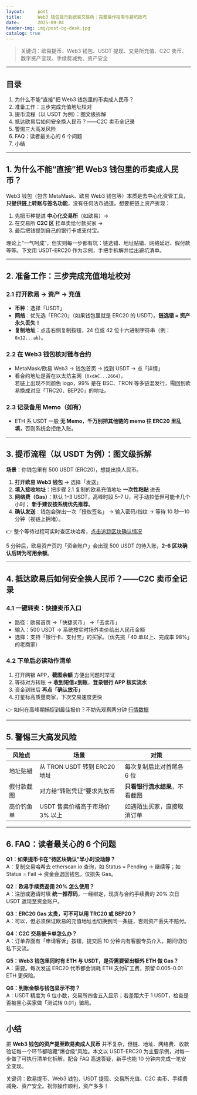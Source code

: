 ```yaml
---
layout:     post
title:      Web3 钱包提币到欧易交易所：完整操作指南与避坑技巧
date:       2025-09-04
header-img: img/post-bg-desk.jpg
catalog: true
---
```


> 关键词：欧易提币、Web3 钱包、USDT 提现、交易所充值、C2C 卖币、数字资产变现、手续费减免、资产安全

---

## 目录  
1. 为什么不能“直接”把 Web3 钱包里的币卖成人民币？  
2. 准备工作：三步完成充值地址校对  
3. 提币流程（以 USDT 为例）：图文级拆解  
4. 抵达欧易后如何安全换人民币？——C2C 卖币全记录  
5. 警惕三大高发风险  
6. FAQ：读者最关心的 6 个问题  
7. 小结  

---

## 1. 为什么不能“直接”把 Web3 钱包里的币卖成人民币？

Web3 钱包（包含 MetaMask、欧易 Web3 钱包等）本质是去中心化资管工具，**只提供链上转账与签名功能**，没有任何法币通道。想要把链上资产折现：

1. 先把币种提进 **中心化交易所**（如欧易）→  
2. 在交易所 **C2C 区** 挂单卖给付款买家 →  
3. 最后把钱提到自己的银行卡或支付宝。

理论上“一气呵成”，但实则每一步都有坑：链选错、地址贴错、网络延迟、假付款等等。下文用 USDT-ERC20 作为示例，手把手拆解并给出避坑清单。

---

## 2. 准备工作：三步完成充值地址校对

### 2.1 打开欧易 → 资产 → 充值
- **币种**：选择「USDT」  
- **网络**：优先选「ERC20」（如果钱包里就是 ERC20 的 USDT）。**链选错 = 资产永久丢失！**  
- **复制地址**：点击右侧复制按钮，24 位或 42 位十六进制字符串（例：`0x12...ab`）。

### 2.2 在 Web3 钱包核对链与合约
- MetaMask/欧易 Web3 → 钱包首页 → 找到 USDT → 点「详情」  
- 看合约地址是否在以太坊主网（`0xdAC...2664`）。  
若链上出现不同颜色 logo，99% 是在 BSC、TRON 等多链混发行，需回到欧易换成对应「TRC20、BEP20」的地址。

### 2.3 记录备用 Memo（如有）
- ETH 系 USDT 一般 **无 Memo**，**千万别把其他链的 memo 往 ERC20 里乱填**，否则系统会拒绝入账。

---

## 3. 提币流程（以 USDT 为例）：图文级拆解

**场景**：你钱包里有 500 USDT (ERC20)，想提出换人民币。

1. **打开欧易 Web3 钱包** → 选择「发送」  
2. **填入接收地址**：把步骤 2.1 复制的欧易充值地址 **一次性粘贴** 进去  
3. **网络费（Gas）**：默认 1–3 USDT，高峰时段 5–7 U，可手动拉低但可能卡几个小时； **新手建议按系统优先推荐**。  
4. **确认发送**：钱包会弹出一次「授权签名」 → 输入密码/指纹 → 等待 10 秒—10 分钟（视链上拥堵）。

👉 整个等待过程可实时查区块哈希，[点击追踪区块确认情况](https://okxdog.com/)

5 分钟后，欧易资产页的「资金账户」会出现 500 USDT 的待入账，**2–6 区块确认后转为可用余额**。

---

## 4. 抵达欧易后如何安全换人民币？——C2C 卖币全记录

### 4.1 一键转卖：快捷卖币入口
- 路径：欧易首页 →「快捷买币」 →「去卖币」  
- 输入：500 USDT → 系统按实时场外卖价给出人民币金额  
- 选择：支持「银行卡、支付宝」的买家。（优先挑「40 单以上、完成率 98%」的老商家）

### 4.2 下单后必读动作清单
1. 打开网银 APP，**截图余额** 方便出问题时举证  
2. 等待对方转账 → **收到短信≠到账**，**登录银行 APP 核实流水**  
3. 资金到账后 **再点「确认放币」**  
4. 打星标高质量商家，下次交易速度更快

👉 如何在高峰期捕捉到最佳报价？不妨先观察两分钟 [行情数据](https://okxdog.com/)

---

## 5. 警惕三大高发风险

| 风险点 | 场景 | 对策 |
| --- | --- | --- |
| 地址贴错 | 从 TRON USDT 转到 ERC20 地址 | 每次复制后比对首尾各 6 位 |
| 假付款截图 | 对方给“转账凭证”要求先放币 | **只看银行流水结果**，不看截图 |
| 高价钓鱼单 | USDT 售卖价格高于市场价 3% 以上 | 如遇陌生买家，直接取消订单 |

---

## 6. FAQ：读者最关心的 6 个问题

**Q1：如果提币卡在“待区块确认”半小时没动静？**  
A：复制交易哈希去 etherscan.io 查询，如 Status = Pending → 继续等；如 Status = Fail → 资金会退回钱包，仅损失 Gas。  

**Q2：欧易手续费返佣 20% 怎么使用？**  
A：注册或邀请时填 **统一推荐码**，一经绑定，现货与合约手续费的 20% 次日 USDT 返现至资金账户。  

**Q3：ERC20 Gas 太贵，可不可以用 TRC20 或 BEP20？**  
A：可以，但必须保证欧易的充值地址也切换到同一条链，否则资产丢失不赔付。  

**Q4：C2C 交易被卡单怎么办？**  
A：订单界面有「申请客诉」按钮，提交后 10 分钟内有客服专员介入，期间切勿私下交流。  

**Q5：Web3 钱包里同时有 ETH 与 USDT，是否需要留出额外 ETH 做 Gas？**  
A：需要。每次发送 ERC20 代币都会消耗 ETH 支付矿工费，预留 0.005–0.01 ETH 更保险。  

**Q6：到账金额与钱包显示不符？**  
A：USDT 精度为 6 位小数，交易所四舍五入显示；若差距大于 1 USDT，检查是否被黑心买家做「测试转 0.01」骗局。

---

## 小结

把 **Web3 钱包的资产提至欧易卖成人民币** 并不复杂，但链、地址、网络费、收款验证每一个环节都暗藏“爆仓级”风险。本文以 USDT-ERC20 为主要示例，对每一步做了可执行清单化拆解，配合 FAQ 高速答疑，新手也能 10 分钟内完成一笔安全变现。

关键词：欧易提币、Web3 钱包、USDT 提现、交易所充值、C2C 卖币、手续费减免、资产安全。祝你操作顺利，资产多多！
